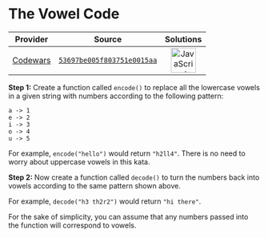 [_metadata_:generated]: - "true"

# The Vowel Code

<!-- INFO TABLE BEGIN -->

| Provider                                        | Source                                                                               | Solutions                                                                                                                                                    |
| :---------------------------------------------: | :----------------------------------------------------------------------------------: | :----------------------------------------------------------------------------------------------------------------------------------------------------------: |
| [Codewars](../../../docs/providers/Codewars.md) | [`53697be005f803751e0015aa`](https://www.codewars.com/kata/53697be005f803751e0015aa) | [<img src="https://res.cloudinary.com/rascaltwo/image/upload/v1631924076/javascript_ehszr7.svg" alt="JavaScript" title="JavaScript" width="50" />](solve.js) |

<!-- INFO TABLE END -->

**Step 1:** Create a function called `encode()` to replace all the lowercase vowels in a given string with numbers according to the following pattern:
```
a -> 1
e -> 2
i -> 3
o -> 4
u -> 5
```

For example, `encode("hello")` would return `"h2ll4"`. There is no need to worry about uppercase vowels in this kata.

**Step 2:** Now create a function called `decode()` to turn the numbers back into vowels according to the same pattern shown above.

For example, `decode("h3 th2r2")` would return `"hi there"`.

For the sake of simplicity, you can assume that any numbers passed into the function will correspond to vowels.

